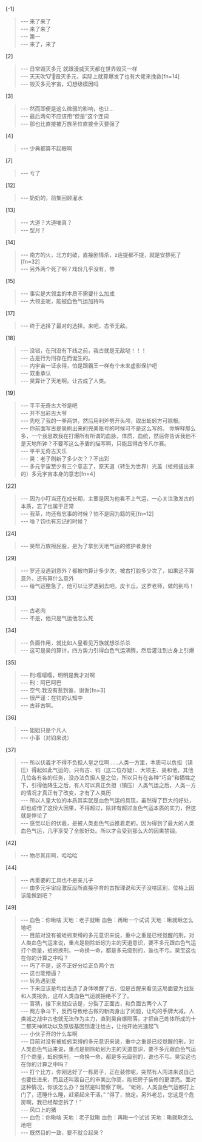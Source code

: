 
[-1] 
>--- 来了来了<br>
>--- 来了来了<br>
>--- 第一<br>
>--- 来了，来了<br>

[2] 
>--- 日常毁灭多元
就跟漫威天天都在世界毁灭一样<br>
>--- 天天吹🐮🍺毁灭多元，实际上就算爆发了也有大佬来挽救[fn=14]<br>
>--- 毁灭多元宇宙，幻想级模因吗<br>

[3] 
>--- 然而即便是这么微弱的影响，也让…<br>
>--- 最后两句不应该用“但是”这个连词<br>
>--- 那也比直接被万族圣位直接全灭要强了<br>

[4] 
>--- 少典都算不起眼啊<br>

[7] 
>--- 亏了<br>

[12] 
>--- 奶奶的，前集回顾灌水<br>

[13] 
>--- 大道？大道唯真？<br>
>--- 型月？<br>

[14] 
>--- 南方的火，北方的破，直接剧情杀，z连提都不提，就是安排死了[fn=32]<br>
>--- 另外两个死了啊？戏份几乎没有，惨<br>

[15] 
>--- 事实是大领主的本质不需要什么加成<br>
>--- 大领主呢，能被血色气运加持吗<br>

[17] 
>--- 终于选择了最对的选择。来吧，古爷无敌。<br>

[18] 
>--- 没错，在刑没有下线之前，我古就是无敌哒！！！<br>
>--- 古是行为刑存在而诞生的。<br>
>--- 内宇宙一证永得，怕是跟霸王一样有个未来虚影保护吧<br>
>--- 双重承认<br>
>--- 昊算计了天地啊。让古成了人类。<br>

[19] 
>--- 平平无奇古大爷是吧<br>
>--- 并不出彩古大爷<br>
>--- 先吃了我的一拳两饼，然后用利斧劈开头颅，取出蚯蚓方可除根。<br>
>--- 你前面写古是昊刷出来的完美账号的时候可不是这么写的。
你解释那么多，一个我思故我在打爆所有所谓的血脉，体质，血统，然后你告诉我他不是天地所钟？不要写这么矛盾的描写啊，只能显得古爷凡尔赛。<br>
>--- 平平无奇古天乐<br>
>--- 昊：老子刷新了多少次？？不出彩<br>
>--- 多元宇宙至少有三个意志了，原天道（转生为世界）光盖（蚯蚓搓出来的）多元宇宙本身的意志[fn=4]<br>

[22] 
>--- 因为小叮当还在成长期，主要是因为他看不上气运，一心关注激发古的本质，忘了也属于正常<br>
>--- 我草，均还有忘事的时候？怕不是因为籍的死[fn=12]<br>
>--- 啥？钧也有忘记的时候？<br>

[24] 
>--- 昊帮万族擦屁股，是为了拿到天地气运的维护者身份<br>

[29] 
>--- 罗还没遇到意外？都被均算计多少次，被古打脸多少次了，如果这不算意外，还有算什么意外<br>
>--- 给气运整急了，他可以让罗遇到去吧，皮卡丘。这罗老师，做的到吗！<br>

[33] 
>--- 古老肉<br>
>--- 不是，他只是气运他怎么死<br>

[34] 
>--- 负面作用，就比如人皇看见万族就想杀杀杀<br>
>--- 这可是昊的算计，四方势力引得血色气运沸腾，然后灌注到古身上引爆<br>

[35] 
>--- 刑:嘤嘤嘤，明明是我才对啊<br>
>--- 刑：阿巴阿巴<br>
>--- 空气:我没有惹到谁，谢谢[fn=3]<br>
>--- 很严谨：在钧的认知中<br>
>--- 古非古啊。<br>

[36] 
>--- 姐姐只是个凡人<br>
>--- 小事（对钧来说）<br>

[37] 
>--- 所以伏羲才不得不负担人皇之位啊……人类一方里，本质可以负担（镇压）得起如此气运的，只有古、钧（这二位存疑）、大领主、昊和他，其他几位各有各的任务，没办法负担人皇之位，所以只有在各种“巧合”和牺牲之下，引得他降生之后，有人可以真正负担（镇压）人类气运之后，人类一方的情况才真正有了改变，才有了人类历<br>
>--- 所以人皇大位的本质其实就是血色气运的具现，虽然得了巨大的好处，却也成借了这份大因果，不得超过，除非有超过血色气运本质的实力，但这就是悖论了<br>
>--- 感觉以后的伏羲，是被人类血色气运推着走的。因为得到了最大的人类血色气运，几乎享受了全部好处。所以才会受到那么大的因果禁锢。<br>

[42] 
>--- 物尽其用啊，哈哈哈<br>

[44] 
>--- 再重要的工具也不是亲儿子<br>
>--- 由多元宇宙应激反应所直接孕育的古按理说和天子没啥区别，位格上因该能做到吧？<br>

[49] 
>--- 血色：你瞅啥
天地：老子就瞅
血色：再瞅一个试试
天地：瞅就瞅怎么地吧<br>
>--- 目前对没有被蚯蚓束缚的多元意识来说，重中之重是已经觉醒的刑，对人类血色气运来说，重点是剔除蚯蚓为主的天道意识，要不多元跟血色气运打个商量，蚯蚓换刑，一命换一命，都是多元级别的，谁也不亏。昊宝这也在你的计算之中吗？<br>
>--- 巧了不是，这不正好分给正负两个古<br>
>--- 这也能懵逼？<br>
>--- 转角遇到爱<br>
>--- 下来应该是均给古造了身体唤醒了古，但是古醒来看见这局面要为战友和人类报仇，这样人类血色气运就拒绝不了了。<br>
>--- 盲猜，接下来就应该是，分裂了正面古，和负面古两个人了<br>
>--- 两方争斗下，反而导致给古做的新肉身出了问题，让均的手牌大减，人类城之战中古也就无法作为主力，直到昊自爆陨落，才把自己练体所成的十二都天神煞功以及原版基因锁灌注给古，让他开始光速起飞<br>
>--- 小伙子开的什么车啊<br>
>--- 目前对没有被蚯蚓束缚的多元意识来说，重中之重是已经觉醒的刑，对人类血色气运来说，重点是剔除蚯蚓为主的天道意识，要不多元跟血色气运打个商量，蚯蚓换刑，一命换一命，都是多元级别的，谁也不亏。昊宝这也在你的计算之中吗？<br>
>--- 打个比方，你刚选好了一栋房子，正在装修呢，突然有人闯进来说自己也要住进来，而且还叫嚣自己的审美比你高，能把房子装修的更漂亮。面对这种情况，你该怎么办？当然是叫警察了啊。
“蚯蚓，人类血色气运都打上门了，还睡什么睡，赶紧起来干活。”
“得了，搞定。另外老总，您这是个危房啊，我已经帮您拆了！”<br>
>--- 风口上的猪<br>
>--- 血色：你瞅啥
天地：老子就瞅
血色：再瞅一个试试
天地：瞅就瞅怎么地吧<br>
>--- 既然目的一致，要不就合起来？<br>

